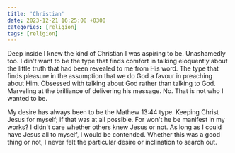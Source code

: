 ```yaml
---
title: 'Christian'
date: 2023-12-21 16:25:00 +0300
categories: [religion]
tags: [religion]
---
```


Deep inside I knew the kind of Christian I was aspiring to be. Unashamedly too. I din\'t want to be the type that finds comfort in talking eloquently about the little truth that had been revealed to me from His word. The type that finds pleasure in the assumption that we do God a favour in preaching about Him. Obsessed with talking about God rather than talking to God. Marveling at the brilliance of delivering his message. No. That is not who I wanted to be.

My desire has always been to be the Mathew 13:44 type. Keeping Christ Jesus for myself; if that was at all possible. For won\'t he be manifest in my works? I didn\'t care whether others knew Jesus or not. As long as I could have Jesus all to myself, I would be contended. Whether this was a good thing or not, I never felt the particular desire or inclination to search out.